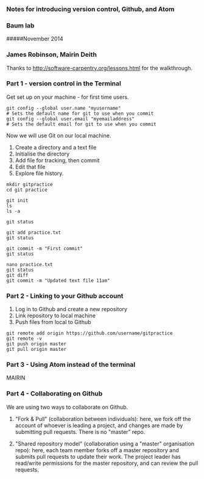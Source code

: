 

### Notes for introducing version control, Github, and Atom
### Baum lab
#####November 2014
### James Robinson, Mairin Deith

Thanks to http://software-carpentry.org/lessons.html for the walkthrough.

### Part 1 - version control in the Terminal

Get set up on your machine - for first time users.

```shell
git config --global user.name "myusername"
# Sets the default name for git to use when you commit
git config --global user.email "myemailaddress"
# Sets the default email for git to use when you commit
```

Now we will use Git on our local machine.

1. Create a directory and a text file
2. Initialise the directory
3. Add file for tracking, then commit
4. Edit that file
5. Explore file history.

```shell
mkdir gitpractice
cd git practice

git init
ls
ls -a

git status

git add practice.txt
git status

git commit -m "First commit"
git status

nano practice.txt
git status
git diff
git commit -m "Updated text file 11am"
```

### Part 2 - Linking to your Github account

1. Log in to Github and create a new repository
2. Link repository to local machine
3. Push files from local to Github

```shell
git remote add origin https://github.com/username/gitpractice
git remote -v
git push origin master
git pull origin master
```

### Part 3 - Using Atom instead of the terminal

MAIRIN

### Part 4 - Collaborating on Github

We are using two ways to collaborate on Github.

1. "Fork & Pull" (collaboration between individuals): here, we fork off the account of whoever is leading a project, and changes are made by submitting pull requests. There is no "master" repo.

2. "Shared repository model" (collaboration using a "master" organisation repo): here, each team member forks off a master repository and submits pull requests to update their work. The project leader has read/write permissions for the master repository, and can review the pull requests.

